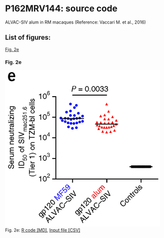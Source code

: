 # P162MRV144: source code
ALVAC-SIV alum in RM macaques (Reference: Vaccari M. et al., 2016)

## List of figures:
[Fig. 2e](#fig-2e)  

### Fig. 2e
![Fig. 2e](figure/VaccariM_2016_NatMed.Fig2e.png)  
Fig. 2e: [R code [MD]](code/20200418_P162.fig2e.code.md), [Input file [CSV]](input/20200418_P162.Fig2e.input.csv)  
